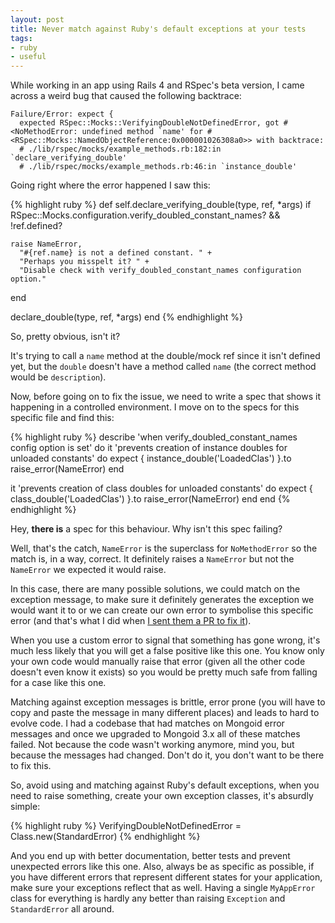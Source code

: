 ```yaml
---
layout: post
title: Never match against Ruby's default exceptions at your tests
tags:
- ruby
- useful
---
```


While working in an app using Rails 4 and RSpec's beta version, I came across a weird bug that caused the following backtrace:

    Failure/Error: expect {
      expected RSpec::Mocks::VerifyingDoubleNotDefinedError, got #<NoMethodError: undefined method `name' for #<RSpec::Mocks::NamedObjectReference:0x000001026308a0>> with backtrace:
      # ./lib/rspec/mocks/example_methods.rb:182:in `declare_verifying_double'
      # ./lib/rspec/mocks/example_methods.rb:46:in `instance_double'
      
Going right where the error happened I saw this:

{% highlight ruby %}
def self.declare_verifying_double(type, ref, *args)
  if RSpec::Mocks.configuration.verify_doubled_constant_names? &&
    !ref.defined?

    raise NameError,
      "#{ref.name} is not a defined constant. " +
      "Perhaps you misspelt it? " +
      "Disable check with verify_doubled_constant_names configuration option."
  end

  declare_double(type, ref, *args)
end
{% endhighlight %}	

So, pretty obvious, isn't it?

It's trying to call a `name` method at the double/mock ref since it isn't defined yet, but the `double` doesn't have a method called `name` (the correct method would be `description`). 

Now, before going on to fix the issue, we need to write a spec that shows it happening in a controlled environment. I move on to the specs for this specific file and find this: 

{% highlight ruby %}
describe 'when verify_doubled_constant_names config option is set' do
  it 'prevents creation of instance doubles for unloaded constants' do
    expect {
      instance_double('LoadedClas')
    }.to raise_error(NameError)
  end

  it 'prevents creation of class doubles for unloaded constants' do
    expect {
      class_double('LoadedClas')
    }.to raise_error(NameError)
  end
end
{% endhighlight %}
	
Hey, **there is** a spec for this behaviour. Why isn't this spec failing?

Well, that's the catch, `NameError` is the superclass for `NoMethodError` so the match is, in a way, correct. It definitely raises a `NameError` but not the `NameError` we expected it would raise.

In this case, there are many possible solutions, we could match on the exception message, to make sure it definitely generates the exception we would want it to or we can create our own error to symbolise this specific error (and that's what I did when [I sent them a PR to fix it](https://github.com/rspec/rspec-mocks/pull/550/files)).

When you use a custom error to signal that something has gone wrong, it's much less likely that you will get a false positive like this one. You know only your own code would manually raise that error (given all the other code doesn't even know it exists) so you would be pretty much safe from falling for a case like this one.

Matching against exception messages is brittle, error prone (you will have to copy and paste the message in many different places) and leads to hard to evolve code. I had a codebase that had matches on Mongoid error messages and once we upgraded to Mongoid 3.x all of these matches failed. Not because the code wasn't working anymore, mind you, but because the messages had changed. Don't do it, you don't want to be there to fix this.

So, avoid using and matching against Ruby's default exceptions, when you need to raise something, create your own exception classes, it's absurdly simple:

{% highlight ruby %}
VerifyingDoubleNotDefinedError = Class.new(StandardError)
{% endhighlight %}
     
And you end up with better documentation, better tests and prevent unexpected errors like this one. Also, always be as specific as possible, if you have different errors that represent different states for your application, make sure your exceptions reflect that as well. Having a single `MyAppError` class for everything is hardly any better than raising `Exception` and `StandardError` all around.